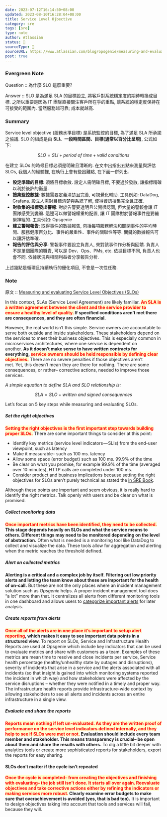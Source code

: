 ```yaml
---
date: 2023-07-12T16:14:50+08:00
updated: 2023-08-10T16:28:04+08:00
title: Service Level Ojbective
category: sre
tags: [sre]
type: note
author: Atlassian
status: 🌱
sourceType: 📰️
sourceURL: https://www.atlassian.com/blog/opsgenie/measuring-and-evaluating-service-level-objectives
post: true
---
```


### Evergreen Note

Question :: 為什麼 SLO 這麼重要?

Answer :: SLO 是為滿足 SLA 的目標設立, 將客戶對系統穩定度的期待轉換成目標. 之所以重要是因為 IT 團隊直接關注客戶所在乎的重點, 讓系統的穩定度保持在可接受的範圍內. 當然服務越可靠; 成本就越高.

<!--more-->

### Summary

Service level objective (服務水準目標) 是系統監控的目標, 為了滿足 SLA 所承諾之協議. SLO 的組成是由 **SLI、一段時間區間、目標(通常以百分比呈現)**, 公式如下:

$$ SLO = SLI + period\ of\ time + valid\ conditions $$

在建立 SLOs 的時候目標必須是明確且清晰的. 在文中出指出五點來測量與評估 SLOs, 我個人的經驗裡, 在執行上會有些困難點, 在下面一併列出.

- **設定準確的目標**: 須將目標收斂. 設定人需明確目標, 不要過於發散, 讓指標精確以利於後許的衡量.
- **搜集監控數據**: 數據需要定義清楚且完善, 可視覺化輔助. 工具例如: DataDog, Grafana. 設立人需對目標清楚與系統了解, 使得資訊搜集完全且正確.
- **對收集的指標發出警報**: 對於告警要透明且公開很認同, 但大量的警報會讓 IT 團隊感受到變弱. 這邊可以做警報權重的配置, 讓 IT 團隊對於警報事件是要繃緊神經的. 工具例如: Opsgenie
- **建立警報報告**: 取得事件的數據報告, 包括每項服務解決和關閉事件的平均時間、服務健康百分比、事件的嚴重性、事件的關聯性等等. 關鍵的數據報告可以讓評估準確.
- **報告的評估與分享**: 警報事件要設立負責人, 來對該事件作分析與回饋. 負責人不是單個團隊的職責, 可以是 Dev、Ops、PMs, etc. 依據目標不同, 負責人也會不同. 依據狀況與相關利益者分享報告分析.

上述幾點是循環且持續執行的優化項目, 不會是一次性任務.

### Note

原文 :: [Measuring and evaluating Service Level Objectives (SLOs)](https://www.atlassian.com/blog/opsgenie/measuring-and-evaluating-service-level-objectives)

In this context, SLAs (Service Level Agreement) are likely familiar. **<span style="background-color: #ffffcc; color: red">An SLA is a written agreement between the client and the service provider to ensure a healthy level of quality.</span> If specified conditions aren’t met there are consequences, and they are often financial.**

However, the real world isn’t this simple. Service owners are accountable to serve both outside and inside stakeholders. These stakeholders depend on the services to meet their business objectives. This is especially common in microservices architectures, where one service is dependent on another. **As it doesn’t make sense to have written contracts for everything, <span style="background-color: #ffffcc; color: red">service owners should be held responsible by defining clear objectives.</span>** There are no severe penalties if those objectives aren’t met. Yet, this doesn’t mean they are there for nothing. There are some consequences, or rather– corrective actions, needed to improve those services.

*A simple equation to define SLA and SLO relationship is:*

$$ SLA = SLO + written\ and\ signed\ consequences $$

Let’s focus on 5 key steps while measuring and evaluating SLOs.

##### Set the right objectives

**<span style="background-color: #ffffcc; color: red">Setting the right objectives is the first important step towards building proper SLOs.</span>** There are some important things to consider at this point:

- Identify key metrics (service level indicators — SLIs) from the end-user viewpoint, such as latency
- Make it measurable– such as 100 ms. latency
- Allow some space (error budget) such as 100 ms. 99.9% of the time
- Be clear on what you promise, for example 99.9% of the time (averaged over 10 minutes), HTTP calls are completed under 100 ms.
- Consider product and business implications because setting the right objectives for SLOs aren’t purely technical as stated the [in SRE Book](https://landing.google.com/sre/book/chapters/service-level-objectives.html).

Although these points are important and seem obvious, it is really hard to identify the right metrics. Talk openly with users and be clear on what is promised.

##### Collect monitoring data

**<span style="background-color: #ffffcc; color: red">Once important metrics have been identified, they need to be collected.</span> This stage depends heavily on SLOs and what the service means to others. Different things may need to be monitored depending on the level of abstraction.** Often what is needed is a monitoring tool like DataDog to collect and visualize the data. These tools allow for aggregation and alerting when the metric reaches the threshold defined.

##### Alert on collected metrics

**Alerting is a critical and a complex job by itself. Filtering out low priority alerts and letting the team know about these are important for the health of on-call.** But these are not the only places where an incident management solution such as *Opsgenie* helps. A proper incident management tool does “a lot” more than that. It centralizes all alerts from different monitoring tools in one dashboard and allows users to [categorize important alerts](https://docs.opsgenie.com/docs/filters) for later analysis.


##### Create reports from alerts

**<span style="background-color: #ffffcc; color: red">Once all of the alerts are in one place it’s important to setup alert reporting</span>, which makes it easy to see important data points in a structured view.** To report on SLOs, Service and Infrastructure Health Reports are used at Opsgenie which include key indicators that can be used to evaluate metrics and share with customers as a team. Examples of these metrics are mean time to resolve and close incidents per service, Service health percentage (healthy/unhealthy state by outages and disruptions), severity of incidents that arise in a service and the alerts associated with all incidents (so that insight is gained into which monitoring systems reported the incident in which way) and how stakeholders were affected by the service disruptions – whether they were notified in a timely and proper way. The infrastructure health reports provide infrastructure-wide context by allowing stakeholders to see all alerts and incidents across an entire infrastructure in a single view.

##### Evaluate and share the reports

**<span style="background-color: #ffffcc; color: red">Reports mean nothing if left un-evaluated. As they are the written proof of performance on the service level indicators defined internally, and they help to see if SLOs were met or not.</span> Evaluation should include every team member and stakeholder. This means transparency is crucial– be open about them and share the results with others.** To dig a little bit deeper with analytics tools or create more sophisticated reports for stakeholders, export the reports for easy sharing.


#### SLOs don’t matter if the cycle isn’t repeated

**<span style="background-color: #ffffcc; color: red">Once the cycle is completed– from creating the objectives and finishing with evaluating– the job still isn’t done. It starts all over again. Reevaluate objectives and take corrective actions either by refining the indicators or making services more robust.</span> Clearly examine error budgets to make sure that overachievement is avoided (yes, that is bad too).** It is important to design objectives taking into account that tools and services will fail, because they will.